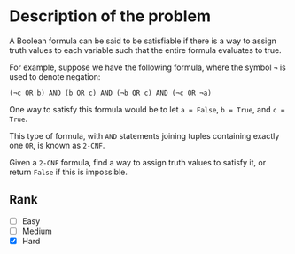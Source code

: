 # Description of the problem

A Boolean formula can be said to be satisfiable 
if there is a way to assign truth values to each 
variable such that the entire formula evaluates to true.

For example, suppose we have the following formula, 
where the symbol `¬` is used to denote negation:

`(¬c OR b) AND (b OR c) AND (¬b OR c) AND (¬c OR ¬a)`

One way to satisfy this formula would be to let 
`a = False`, `b = True`, and `c = True`.

This type of formula, with `AND` statements 
joining tuples containing exactly one `OR`, 
is known as `2-CNF`.

Given a `2-CNF` formula, find a way to assign 
truth values to satisfy it, or return `False` if 
this is impossible.

## Rank 

- [ ] Easy
- [ ] Medium
- [x] Hard